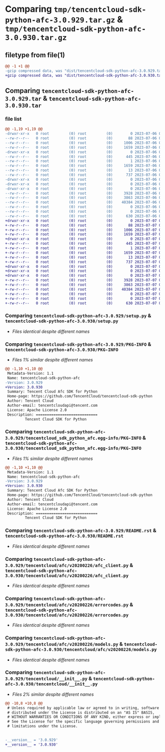 # Comparing `tmp/tencentcloud-sdk-python-afc-3.0.929.tar.gz` & `tmp/tencentcloud-sdk-python-afc-3.0.930.tar.gz`

## filetype from file(1)

```diff
@@ -1 +1 @@
-gzip compressed data, was "dist/tencentcloud-sdk-python-afc-3.0.929.tar", last modified: Thu Jul  6 00:16:47 2023, max compression
+gzip compressed data, was "dist/tencentcloud-sdk-python-afc-3.0.930.tar", last modified: Fri Jul  7 00:15:17 2023, max compression
```

## Comparing `tencentcloud-sdk-python-afc-3.0.929.tar` & `tencentcloud-sdk-python-afc-3.0.930.tar`

### file list

```diff
@@ -1,19 +1,19 @@
-drwxr-xr-x   0 root         (0) root         (0)        0 2023-07-06 00:16:47.000000 tencentcloud-sdk-python-afc-3.0.929/
--rw-r--r--   0 root         (0) root         (0)       88 2023-07-06 00:16:47.000000 tencentcloud-sdk-python-afc-3.0.929/setup.cfg
--rw-r--r--   0 root         (0) root         (0)     1006 2023-07-06 00:16:47.000000 tencentcloud-sdk-python-afc-3.0.929/setup.py
--rw-r--r--   0 root         (0) root         (0)     1659 2023-07-06 00:16:47.000000 tencentcloud-sdk-python-afc-3.0.929/PKG-INFO
-drwxr-xr-x   0 root         (0) root         (0)        0 2023-07-06 00:16:47.000000 tencentcloud-sdk-python-afc-3.0.929/tencentcloud_sdk_python_afc.egg-info/
--rw-r--r--   0 root         (0) root         (0)      445 2023-07-06 00:16:47.000000 tencentcloud-sdk-python-afc-3.0.929/tencentcloud_sdk_python_afc.egg-info/SOURCES.txt
--rw-r--r--   0 root         (0) root         (0)        1 2023-07-06 00:16:47.000000 tencentcloud-sdk-python-afc-3.0.929/tencentcloud_sdk_python_afc.egg-info/dependency_links.txt
--rw-r--r--   0 root         (0) root         (0)     1659 2023-07-06 00:16:47.000000 tencentcloud-sdk-python-afc-3.0.929/tencentcloud_sdk_python_afc.egg-info/PKG-INFO
--rw-r--r--   0 root         (0) root         (0)       13 2023-07-06 00:16:47.000000 tencentcloud-sdk-python-afc-3.0.929/tencentcloud_sdk_python_afc.egg-info/top_level.txt
--rw-r--r--   0 root         (0) root         (0)      737 2023-07-06 00:16:47.000000 tencentcloud-sdk-python-afc-3.0.929/README.rst
-drwxr-xr-x   0 root         (0) root         (0)        0 2023-07-06 00:16:47.000000 tencentcloud-sdk-python-afc-3.0.929/tencentcloud/
-drwxr-xr-x   0 root         (0) root         (0)        0 2023-07-06 00:16:47.000000 tencentcloud-sdk-python-afc-3.0.929/tencentcloud/afc/
-drwxr-xr-x   0 root         (0) root         (0)        0 2023-07-06 00:16:47.000000 tencentcloud-sdk-python-afc-3.0.929/tencentcloud/afc/v20200226/
--rw-r--r--   0 root         (0) root         (0)     3928 2023-07-06 00:16:47.000000 tencentcloud-sdk-python-afc-3.0.929/tencentcloud/afc/v20200226/afc_client.py
--rw-r--r--   0 root         (0) root         (0)     3863 2023-07-06 00:16:47.000000 tencentcloud-sdk-python-afc-3.0.929/tencentcloud/afc/v20200226/errorcodes.py
--rw-r--r--   0 root         (0) root         (0)    40384 2023-07-06 00:16:47.000000 tencentcloud-sdk-python-afc-3.0.929/tencentcloud/afc/v20200226/models.py
--rw-r--r--   0 root         (0) root         (0)        0 2023-07-06 00:16:47.000000 tencentcloud-sdk-python-afc-3.0.929/tencentcloud/afc/v20200226/__init__.py
--rw-r--r--   0 root         (0) root         (0)        0 2023-07-06 00:16:47.000000 tencentcloud-sdk-python-afc-3.0.929/tencentcloud/afc/__init__.py
--rw-r--r--   0 root         (0) root         (0)      630 2023-07-06 00:16:47.000000 tencentcloud-sdk-python-afc-3.0.929/tencentcloud/__init__.py
+drwxr-xr-x   0 root         (0) root         (0)        0 2023-07-07 00:15:17.000000 tencentcloud-sdk-python-afc-3.0.930/
+-rw-r--r--   0 root         (0) root         (0)       88 2023-07-07 00:15:17.000000 tencentcloud-sdk-python-afc-3.0.930/setup.cfg
+-rw-r--r--   0 root         (0) root         (0)     1006 2023-07-07 00:15:17.000000 tencentcloud-sdk-python-afc-3.0.930/setup.py
+-rw-r--r--   0 root         (0) root         (0)     1659 2023-07-07 00:15:17.000000 tencentcloud-sdk-python-afc-3.0.930/PKG-INFO
+drwxr-xr-x   0 root         (0) root         (0)        0 2023-07-07 00:15:17.000000 tencentcloud-sdk-python-afc-3.0.930/tencentcloud_sdk_python_afc.egg-info/
+-rw-r--r--   0 root         (0) root         (0)      445 2023-07-07 00:15:17.000000 tencentcloud-sdk-python-afc-3.0.930/tencentcloud_sdk_python_afc.egg-info/SOURCES.txt
+-rw-r--r--   0 root         (0) root         (0)        1 2023-07-07 00:15:17.000000 tencentcloud-sdk-python-afc-3.0.930/tencentcloud_sdk_python_afc.egg-info/dependency_links.txt
+-rw-r--r--   0 root         (0) root         (0)     1659 2023-07-07 00:15:17.000000 tencentcloud-sdk-python-afc-3.0.930/tencentcloud_sdk_python_afc.egg-info/PKG-INFO
+-rw-r--r--   0 root         (0) root         (0)       13 2023-07-07 00:15:17.000000 tencentcloud-sdk-python-afc-3.0.930/tencentcloud_sdk_python_afc.egg-info/top_level.txt
+-rw-r--r--   0 root         (0) root         (0)      737 2023-07-07 00:15:17.000000 tencentcloud-sdk-python-afc-3.0.930/README.rst
+drwxr-xr-x   0 root         (0) root         (0)        0 2023-07-07 00:15:17.000000 tencentcloud-sdk-python-afc-3.0.930/tencentcloud/
+drwxr-xr-x   0 root         (0) root         (0)        0 2023-07-07 00:15:17.000000 tencentcloud-sdk-python-afc-3.0.930/tencentcloud/afc/
+drwxr-xr-x   0 root         (0) root         (0)        0 2023-07-07 00:15:17.000000 tencentcloud-sdk-python-afc-3.0.930/tencentcloud/afc/v20200226/
+-rw-r--r--   0 root         (0) root         (0)     3928 2023-07-07 00:15:17.000000 tencentcloud-sdk-python-afc-3.0.930/tencentcloud/afc/v20200226/afc_client.py
+-rw-r--r--   0 root         (0) root         (0)     3863 2023-07-07 00:15:17.000000 tencentcloud-sdk-python-afc-3.0.930/tencentcloud/afc/v20200226/errorcodes.py
+-rw-r--r--   0 root         (0) root         (0)    40384 2023-07-07 00:15:17.000000 tencentcloud-sdk-python-afc-3.0.930/tencentcloud/afc/v20200226/models.py
+-rw-r--r--   0 root         (0) root         (0)        0 2023-07-07 00:15:17.000000 tencentcloud-sdk-python-afc-3.0.930/tencentcloud/afc/v20200226/__init__.py
+-rw-r--r--   0 root         (0) root         (0)        0 2023-07-07 00:15:17.000000 tencentcloud-sdk-python-afc-3.0.930/tencentcloud/afc/__init__.py
+-rw-r--r--   0 root         (0) root         (0)      630 2023-07-07 00:15:17.000000 tencentcloud-sdk-python-afc-3.0.930/tencentcloud/__init__.py
```

### Comparing `tencentcloud-sdk-python-afc-3.0.929/setup.py` & `tencentcloud-sdk-python-afc-3.0.930/setup.py`

 * *Files identical despite different names*

### Comparing `tencentcloud-sdk-python-afc-3.0.929/PKG-INFO` & `tencentcloud-sdk-python-afc-3.0.930/PKG-INFO`

 * *Files 1% similar despite different names*

```diff
@@ -1,10 +1,10 @@
 Metadata-Version: 1.1
 Name: tencentcloud-sdk-python-afc
-Version: 3.0.929
+Version: 3.0.930
 Summary: Tencent Cloud Afc SDK for Python
 Home-page: https://github.com/TencentCloud/tencentcloud-sdk-python
 Author: Tencent Cloud
 Author-email: tencentcloudapi@tencent.com
 License: Apache License 2.0
 Description: ============================
         Tencent Cloud SDK for Python
```

### Comparing `tencentcloud-sdk-python-afc-3.0.929/tencentcloud_sdk_python_afc.egg-info/PKG-INFO` & `tencentcloud-sdk-python-afc-3.0.930/tencentcloud_sdk_python_afc.egg-info/PKG-INFO`

 * *Files 1% similar despite different names*

```diff
@@ -1,10 +1,10 @@
 Metadata-Version: 1.1
 Name: tencentcloud-sdk-python-afc
-Version: 3.0.929
+Version: 3.0.930
 Summary: Tencent Cloud Afc SDK for Python
 Home-page: https://github.com/TencentCloud/tencentcloud-sdk-python
 Author: Tencent Cloud
 Author-email: tencentcloudapi@tencent.com
 License: Apache License 2.0
 Description: ============================
         Tencent Cloud SDK for Python
```

### Comparing `tencentcloud-sdk-python-afc-3.0.929/README.rst` & `tencentcloud-sdk-python-afc-3.0.930/README.rst`

 * *Files identical despite different names*

### Comparing `tencentcloud-sdk-python-afc-3.0.929/tencentcloud/afc/v20200226/afc_client.py` & `tencentcloud-sdk-python-afc-3.0.930/tencentcloud/afc/v20200226/afc_client.py`

 * *Files identical despite different names*

### Comparing `tencentcloud-sdk-python-afc-3.0.929/tencentcloud/afc/v20200226/errorcodes.py` & `tencentcloud-sdk-python-afc-3.0.930/tencentcloud/afc/v20200226/errorcodes.py`

 * *Files identical despite different names*

### Comparing `tencentcloud-sdk-python-afc-3.0.929/tencentcloud/afc/v20200226/models.py` & `tencentcloud-sdk-python-afc-3.0.930/tencentcloud/afc/v20200226/models.py`

 * *Files identical despite different names*

### Comparing `tencentcloud-sdk-python-afc-3.0.929/tencentcloud/__init__.py` & `tencentcloud-sdk-python-afc-3.0.930/tencentcloud/__init__.py`

 * *Files 2% similar despite different names*

```diff
@@ -10,8 +10,8 @@
 # Unless required by applicable law or agreed to in writing, software
 # distributed under the License is distributed on an "AS IS" BASIS,
 # WITHOUT WARRANTIES OR CONDITIONS OF ANY KIND, either express or implied.
 # See the License for the specific language governing permissions and
 # limitations under the License.
 
 
-__version__ = '3.0.929'
+__version__ = '3.0.930'
```

